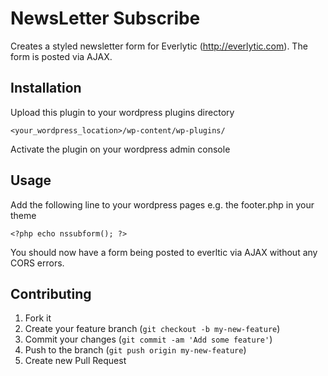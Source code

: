 # NewsLetter Subscribe

Creates a styled newsletter form for Everlytic (http://everlytic.com). The form is posted via AJAX.

## Installation

Upload this plugin to your wordpress plugins directory

    <your_wordpress_location>/wp-content/wp-plugins/

Activate the plugin on your wordpress admin console

## Usage

Add the following line to your wordpress pages e.g. the footer.php in your theme

```
<?php echo nssubform(); ?>
```

You should now have a form being posted to everltic via AJAX without any CORS errors.

## Contributing

1. Fork it
2. Create your feature branch (`git checkout -b my-new-feature`)
3. Commit your changes (`git commit -am 'Add some feature'`)
4. Push to the branch (`git push origin my-new-feature`)
5. Create new Pull Request
